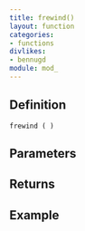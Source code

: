 ```yaml
---
title: frewind()
layout: function
categories:
- functions
divlikes:
- bennugd
module: mod_
---
```


## Definition

    frewind ( )

## Parameters

## Returns

## Example
